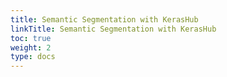 ```yaml
---
title: Semantic Segmentation with KerasHub
linkTitle: Semantic Segmentation with KerasHub
toc: true
weight: 2
type: docs
---
```

